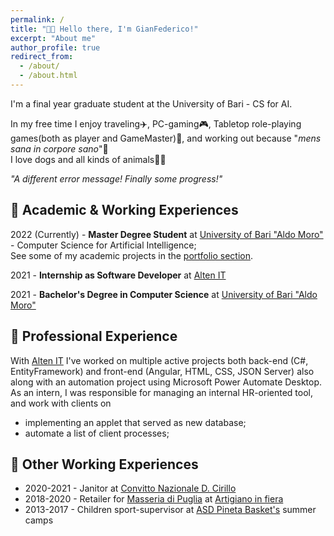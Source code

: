 ```yaml
---
permalink: /
title: "👋🏼 Hello there, I'm GianFederico!"
excerpt: "About me"
author_profile: true
redirect_from: 
  - /about/
  - /about.html
---
```


I'm a final year graduate student at the University of Bari - CS for AI. 

In my free time I enjoy traveling✈️, PC-gaming🎮, Tabletop role-playing games(both as player and GameMaster)🎲, and working out because "*mens sana in corpore sano*"💪 \
I love dogs and all kinds of animals🐾🍂

<em>"A different error message! Finally some progress!"</em>


## 🔵 Academic & Working Experiences
2022 (Currently) - **Master Degree Student** at [University of Bari "Aldo Moro"](https://www.uniba.it/it/ricerca/dipartimenti/informatica) - Computer Science for Artificial Intelligence; \
See some of my academic projects in the [portfolio section](https://gianfederico.github.io/).

2021 - **Internship as Software Developer** at [Alten IT](https://www.alten.it/)

2021 - **Bachelor's Degree in Computer Science** at [University of Bari "Aldo Moro"](https://www.uniba.it/it/ricerca/dipartimenti/informatica)


## 🔵 Professional Experience
With [Alten IT](https://www.alten.it/) I've worked on multiple active projects both back-end (C#, EntityFramework) and front-end (Angular, HTML, CSS, JSON Server) also along with an automation project using Microsoft Power Automate Desktop. \
As an intern, I was responsible for managing an internal HR-oriented tool, and work with clients on 
  - implementing an applet that served as new database; 
  - automate a list of client processes;

## 🔵 Other Working Experiences
  - 2020-2021 - Janitor at [Convitto Nazionale D. Cirillo](https://www.convittocirillo.edu.it/) 
  - 2018-2020 - Retailer for [Masseria di Puglia](https://www.masseriadipuglia.it/) at [Artigiano in fiera](https://artigianoinfiera.it/) 
  - 2013-2017 - Children sport-supervisor at [ASD Pineta Basket's](https://www.facebook.com/asdpinetabasket/?locale=it_IT) summer camps 







